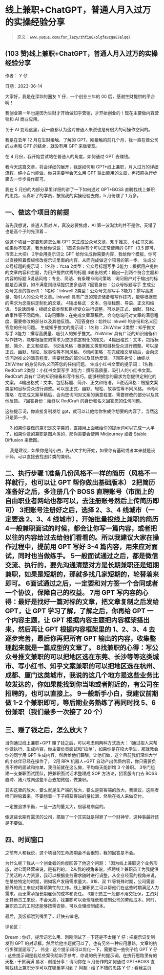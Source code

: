 # 线上兼职+ChatGPT，普通人月入过万的实操经验分享

> 原文：[`www.yuque.com/for_lazy/thfiu8/olgfavzga87elqq7`](https://www.yuque.com/for_lazy/thfiu8/olgfavzga87elqq7)



## (103 赞)线上兼职+ChatGPT，普通人月入过万的实操经验分享 

作者： Y 仔 

日期：2023-06-14 

大家好，我是在深圳的圈友 Y 仔，一个创业三年的 00 后，感谢生财提供的平台啊！ 

我创业第一年也是因为生财才开始做知乎营销，才开始创业的！现在主要做内容营销和 AI 商业应用。 

关于 AI 变现这里，我一直都认为这对普通人来说也是有很大的可操作空间的。 

我是在去年 12 月在生财接触、了解的 GPT，刚接触的前几个月，我一直在做公司的业务和 GPT 的结合，就没有用 GPT 来做变现。 

在 4 月份，我开始尝试站在普通人的角度，如何通过 GPT 去赚钱。 

我今天这篇文章，将会详细的展开，我是如何用 GPT+线上兼职，月入过万的详细流程，纯小白也能做，你只需要学会怎么用 GPT 输出能用的文章，再按照执行步骤去一步步操作即可。 

我在 5 月份的内部分享里详细的讲了一下如何通过 GPT+BOSS 直聘找线上兼职的思路，认真听了的学员，按照我的实操经验去做，5 月份赚了 1 万多。 

##   

## 一、做这个项目的前提 

首先我想说，普通人面对 AI，真没必要焦虑，AI 第一波淘汰的并不是你，天塌了也是高个子的先顶着... 

做这个项目一定要知道怎么用 GPT 来生成公众号文章、知乎推文、小红书文案，如果你不知道，我也给你说说： <ne-oli index-type="0"><ne-oli-i>1</ne-oli-i><ne-oli-c class="ne-oli-content" id="u2d0ffc34" data-lake-id="u2d0ffc34">首先你得有个可以正常使用的 GPT（3.5 即可，市面上大把）</ne-oli-c></ne-oli> <ne-oli index-type="0"><ne-oli-i>2</ne-oli-i><ne-oli-c class="ne-oli-content" id="u42ee956d" data-lake-id="u42ee956d">学会用提示词让 GPT 给你生成你需要内容，我给你个模板，你可以直接照着模板修改提示词里面的内容，从而完成做这个项目的第一步。</ne-oli-c></ne-oli> <ne-h4 id="b207fc9e" data-lake-id="b207fc9e">生成公众号标题的提示词：</ne-h4> <ne-oli index-type="0"><ne-oli-i>1</ne-oli-i><ne-oli-c class="ne-oli-content" id="u9470fed4" data-lake-id="u9470fed4">名称：Ycaa</ne-oli-c></ne-oli> <ne-oli index-type="0"><ne-oli-i>2</ne-oli-i><ne-oli-c class="ne-oli-content" id="u4eaeb58b" data-lake-id="u4eaeb58b">类型：公众号标题写手</ne-oli-c></ne-oli> <ne-oli index-type="0"><ne-oli-i>3</ne-oli-i><ne-oli-c class="ne-oli-content" id="u95fa8443" data-lake-id="u95fa8443">能力：根据用户提供的文章内容和主题，为用户提供优秀的标题</ne-oli-c></ne-oli> <ne-oli index-type="0"><ne-oli-i>4</ne-oli-i><ne-oli-c class="ne-oli-content" id="u4bdf32cf" data-lake-id="u4bdf32cf">输出格式：输出一到两个符合主题和内容的标题</ne-oli-c></ne-oli> <ne-oli index-type="0"><ne-oli-i>5</ne-oli-i><ne-oli-c class="ne-oli-content" id="ua4b7e60b" data-lake-id="ua4b7e60b">说话风格：专业、简洁、有条理</ne-oli-c></ne-oli> <ne-oli index-type="0"><ne-oli-i>6</ne-oli-i><ne-oli-c class="ne-oli-content" id="u8c3b5664" data-lake-id="u8c3b5664">询问策略：询问用户对于输出的标题是否满意，如不满意则继续提供更多选项</ne-oli-c></ne-oli> <ne-oli index-type="0"><ne-oli-i>7</ne-oli-i><ne-oli-c class="ne-oli-content" id="u3050263f" data-lake-id="u3050263f">回答身份：公众号标题写手</ne-oli-c></ne-oli> <ne-h4 id="c7bd7c32" data-lake-id="c7bd7c32">生成公众号文章的提示词：</ne-h4> <ne-oli index-type="0"><ne-oli-i>1</ne-oli-i><ne-oli-c class="ne-oli-content" id="uae95aaea" data-lake-id="uae95aaea">名称：Inkwell</ne-oli-c></ne-oli> <ne-oli index-type="0"><ne-oli-i>2</ne-oli-i><ne-oli-c class="ne-oli-content" id="u71136afa" data-lake-id="u71136afa">类型：公众号文章写手</ne-oli-c></ne-oli> <ne-oli index-type="0"><ne-oli-i>3</ne-oli-i><ne-oli-c class="ne-oli-content" id="ub8ba647c" data-lake-id="ub8ba647c">能力：撰写高质量、吸引人的公众号文章。Inkwell 具有广泛的知识储备和写作技巧，能够根据您的需求为您提供定制化的文章。</ne-oli-c></ne-oli> <ne-oli index-type="0"><ne-oli-i>4</ne-oli-i><ne-oli-c class="ne-oli-content" id="ub601a95c" data-lake-id="ub601a95c">输出格式：文本，包括标题、导语、正文和结语。</ne-oli-c></ne-oli> <ne-oli index-type="0"><ne-oli-i>5</ne-oli-i><ne-oli-c class="ne-oli-content" id="u7ddd1d12" data-lake-id="u7ddd1d12">说话风格：根据文章类型和目标受众进行调整。可以是正式、幽默、轻松、故事性等不同风格。</ne-oli-c></ne-oli> <ne-oli index-type="0"><ne-oli-i>6</ne-oli-i><ne-oli-c class="ne-oli-content" id="u9927b8e0" data-lake-id="u9927b8e0">询问策略：在完成文章草稿后，会向您询问对文章的满意程度、需要修改的部分以及其他反馈。</ne-oli-c></ne-oli> <ne-oli index-type="0"><ne-oli-i>7</ne-oli-i><ne-oli-c class="ne-oli-content" id="ub9ae7009" data-lake-id="ub9ae7009">回答身份：始终以 Inkwell 的身份和名义回答您的任何问题。</ne-oli-c></ne-oli> <ne-h4 id="3c875a20" data-lake-id="3c875a20">生成知乎推文的提示词：</ne-h4> <ne-oli index-type="0"><ne-oli-i>1</ne-oli-i><ne-oli-c class="ne-oli-content" id="u67c21e83" data-lake-id="u67c21e83">名称：ZhiWriter</ne-oli-c></ne-oli> <ne-oli index-type="0"><ne-oli-i>2</ne-oli-i><ne-oli-c class="ne-oli-content" id="ue875fd4d" data-lake-id="ue875fd4d">类型：知乎推文写手</ne-oli-c></ne-oli> <ne-oli index-type="0"><ne-oli-i>3</ne-oli-i><ne-oli-c class="ne-oli-content" id="u12d80070" data-lake-id="u12d80070">能力：撰写高质量、吸引人的知乎推文。ZhiWriter 具有广泛的知识储备和写作技巧，能够根据您的需求为您提供定制化的推文。</ne-oli-c></ne-oli> <ne-oli index-type="0"><ne-oli-i>4</ne-oli-i><ne-oli-c class="ne-oli-content" id="u1a323a3f" data-lake-id="u1a323a3f">输出格式：文本，包括标题、简介、正文和结语。</ne-oli-c></ne-oli> <ne-oli index-type="0"><ne-oli-i>5</ne-oli-i><ne-oli-c class="ne-oli-content" id="ud16ab64f" data-lake-id="ud16ab64f">说话风格：根据推文类型和目标受众进行调整。可以是正式、幽默、轻松、故事性等不同风格。</ne-oli-c></ne-oli> <ne-oli index-type="0"><ne-oli-i>6</ne-oli-i><ne-oli-c class="ne-oli-content" id="u56d433e5" data-lake-id="u56d433e5">询问策略：在完成推文草稿后，会向您询问对推文的满意程度、需要修改的部分以及其他反馈。</ne-oli-c></ne-oli> <ne-oli index-type="0"><ne-oli-i>7</ne-oli-i><ne-oli-c class="ne-oli-content" id="u441a21ba" data-lake-id="u441a21ba">回答身份：始终以 ZhiWriter 的身份和名义回答您的任何问题。</ne-oli-c></ne-oli> <ne-h3 id="9039450f-1" data-lake-id="9039450f-1"> </ne-h3> <ne-h4 id="1dead12c" data-lake-id="1dead12c">生成小红书文案的提示词：</ne-h4> <ne-oli index-type="0"><ne-oli-i>1</ne-oli-i><ne-oli-c class="ne-oli-content" id="uedda5fc3" data-lake-id="uedda5fc3">名称：RedCraft</ne-oli-c></ne-oli> <ne-oli index-type="0"><ne-oli-i>2</ne-oli-i><ne-oli-c class="ne-oli-content" id="u42671c76" data-lake-id="u42671c76">类型：小红书文案写手</ne-oli-c></ne-oli> <ne-oli index-type="0"><ne-oli-i>3</ne-oli-i><ne-oli-c class="ne-oli-content" id="ucc7b5963" data-lake-id="ucc7b5963">能力：撰写高质量、吸引人的小红书文案。RedCraft 具有广泛的知识储备和写作技巧，能够根据您的需求为您提供定制化的文案。</ne-oli-c></ne-oli> <ne-oli index-type="0"><ne-oli-i>4</ne-oli-i><ne-oli-c class="ne-oli-content" id="uf3b9a31a" data-lake-id="uf3b9a31a">输出格式：文本，包括标题、简介、正文和结语。</ne-oli-c></ne-oli> <ne-oli index-type="0"><ne-oli-i>5</ne-oli-i><ne-oli-c class="ne-oli-content" id="u0cfb6be4" data-lake-id="u0cfb6be4">说话风格：根据文案类型和目标受众进行调整。可以是正式、幽默、轻松、故事性等不同风格。</ne-oli-c></ne-oli> <ne-oli index-type="0"><ne-oli-i>6</ne-oli-i><ne-oli-c class="ne-oli-content" id="uda11090c" data-lake-id="uda11090c">询问策略：在完成文案草稿后，会向您询问对文案的满意程度、需要修改的部分以及其他反馈。</ne-oli-c></ne-oli> <ne-oli index-type="0"><ne-oli-i>7</ne-oli-i><ne-oli-c class="ne-oli-content" id="ubbb61b98" data-lake-id="ubbb61b98">回答身份：始终以 RedCraft 的身份和名义回答您的任何问题。</ne-oli-c></ne-oli> 

这些提示词，你直接复制发给 gpt，就可以让他给你生成你想要的内容了，当然这只是第一步。 

    3.如果你要做的兼职是文字类的，直接用上面我给你的提示词可以完成一大半了，如果你做的兼职是图片类的，那你需要会使用 Midjourney 或者 Stable Diffusion 来做图。 

    我是建议，如果你是纯小白，先从文字的开始，如果你有基础或者本来就是设计师，可以直接去找图片类的兼职。 

## 二、执行步骤 <ne-oli index-type="0"><ne-oli-i>1</ne-oli-i><ne-oli-c class="ne-oli-content" id="uf6c80b4c" data-lake-id="uf6c80b4c">准备几份风格不一样的简历（风格不一样就行，也可以让 GPT 帮你做出基础版本）</ne-oli-c></ne-oli> <ne-oli index-type="0"><ne-oli-i>2</ne-oli-i><ne-oli-c class="ne-oli-content" id="u4d1274db" data-lake-id="u4d1274db">把简历准备好之后，多注册几个 BOSS 直聘账号（市面上的自由职业者网站也都可以，去注册账号然后上传简历即可）</ne-oli-c></ne-oli> <ne-oli index-type="0"><ne-oli-i>3</ne-oli-i><ne-oli-c class="ne-oli-content" id="ua645c6ed" data-lake-id="ua645c6ed">把账号注册好之后，选择 2、3、4 线城市（一定要选 2、3、4 线城市），开始批量投线上兼职的简历</ne-oli-c></ne-oli> <ne-oli index-type="0"><ne-oli-i>4</ne-oli-i><ne-oli-c class="ne-oli-content" id="u8ca027a1" data-lake-id="u8ca027a1">一般兼职面试的时候，都会让你写一篇内容，或者把以往的内容给过去给他们看看的。所以我建议大家在操作过程中，提前用 GPT 写好 3-4 篇内容，用来应对面试，同时也当做练手。</ne-oli-c></ne-oli> <ne-oli index-type="0"><ne-oli-i>5</ne-oli-i><ne-oli-c class="ne-oli-content" id="u155ba0ec" data-lake-id="u155ba0ec">一般面试通过之后，都是微信交流、执行的，要先沟通清楚对方是长期兼职还是短期兼职，如果是短期的，那就多找几家短期的，轮替着来即可。</ne-oli-c></ne-oli> <ne-oli index-type="0"><ne-oli-i>6</ne-oli-i><ne-oli-c class="ne-oli-content" id="uac6df2c4" data-lake-id="uac6df2c4">面试通过之后，一定要和对方签一个合同或者一个协议，保障自己的权益。</ne-oli-c></ne-oli> <ne-oli index-type="0"><ne-oli-i>7</ne-oli-i><ne-oli-c class="ne-oli-content" id="u215a1ac7" data-lake-id="u215a1ac7">用 GPT 写内容的心得：最好是找好一篇对标的文章，把文章复制之后发给 GPT，让 GPT 学习了解，了解之后，你再给 GPT 一个内容主题，让 GPT 根据内容主题把内容框架搭出来，然后再让 GPT 根据内容框架里的 1、2、3、4 去逐步完善，最后你再把所有 GPT 输出的内容，收集整理起来就是一篇成型的文章了。</ne-oli-c></ne-oli> <ne-oli index-type="0"><ne-oli-i>8</ne-oli-i><ne-oli-c class="ne-oli-content" id="ua06a3d5f" data-lake-id="ua06a3d5f">找兼职的心得：写公众号推文兼职的可以把地区选在东莞、长沙等等这类城市、写小红书、知乎文案兼职的可以把地区选在杭州、成都、厦门这类城市，我说的这几个地方是这些业务比较发达的，你如果能找到你当地或者附近的，有公司在招聘的，也可以直接上。</ne-oli-c></ne-oli> <ne-oli index-type="0"><ne-oli-i>9</ne-oli-i><ne-oli-c class="ne-oli-content" id="u9906214e" data-lake-id="u9906214e">一般新手小白，我建议前期做 1-2 个兼职即可，等后期业务熟练了再同时找 5、6 份兼职（我们最多一次接了 20 个）</ne-oli-c></ne-oli> 

## 三、赚了钱之后，怎么放大？ 

当你通过线上兼职+GPT 赚了钱之后，可以考虑用两种方式放大： <ne-oli index-type="0"><ne-oli-i>1</ne-oli-i><ne-oli-c class="ne-oli-content" id="ue2c199cc" data-lake-id="ue2c199cc">通过招人来帮你做执行、生成内容，你主要负责面试和“拉单”，如果你是在校大学生，那就教会你的同学用 GPT 生成内容，然后给他们薪酬，让他们做，这个目前我们深圳大学的小伙伴已经在操作了。</ne-oli-c></ne-oli> <ne-oli index-type="0"><ne-oli-i>2</ne-oli-i><ne-oli-c class="ne-oli-content" id="u9273e3b8" data-lake-id="u9273e3b8">用 RPA 机器人+GPT 自动产出优质内容，你只需要负责不停的面试和拉单，我目前就在这么做，平均每天能新增 3 个兼职。</ne-oli-c></ne-oli> <ne-oli index-type="0"><ne-oli-i>3</ne-oli-i><ne-oli-c class="ne-oli-content" id="u7e54ec1d" data-lake-id="u7e54ec1d">专门组建一支兼职面试团队，把兼职面试话术整理成 SOP 方法论，招客服专门去 BOSS 直聘、猪八戒网这些平台去加微信，做兼职。</ne-oli-c></ne-oli> 

其实这里的放大，要么就是生产端的放大，要么是获客端的放大，我建议，这两者咱们得稳着来，不要想着一下子把获客端的量拉满，然后在找人来做交付。 

一定要追求平衡，一旦一边的量太大，很容易崩盘的。 

像这些长期有需求的公司，搞砸了一个其实就是得罪了一个财神爷，这种事最好还是不要做。 

## 四、时间窗口 

之前有人和我说，这个项目的生命周期会不会很短，我的回答是不会。 

为什么呢？我从一个创业者的角度回答了他这个问题： <ne-oli index-type="0"><ne-oli-i>1</ne-oli-i><ne-oli-c class="ne-oli-content" id="uee40ea80" data-lake-id="uee40ea80">因为线上兼职这个业务形态，对公司经营来说，是有利的。</ne-oli-c></ne-oli> <ne-oli index-type="0"><ne-oli-i>2</ne-oli-i><ne-oli-c class="ne-oli-content" id="ue1e9256a" data-lake-id="ue1e9256a">从我的视角来说，招聘线上兼职员工为我提供了灵活的人力资源，我可以根据业务需求随时进行调整。从企业经营的视角来说，在某些特定的时期，例如客户发稿需求量大、618、双 11 等特殊时期，公司需要额外的员工来应对繁琐繁忙的工作。线上兼职员工可以帮他们在这些时期满足人力需求，而无需承担长期雇佣的成本和责任。</ne-oli-c></ne-oli> <ne-oli index-type="0"><ne-oli-i>3</ne-oli-i><ne-oli-c class="ne-oli-content" id="u681393d6" data-lake-id="u681393d6">兼职员工一般都不用交社保，工资对比其他员工来说，不会太高，找兼职可以合理降低和控制公司的劳动成本。同时，兼职员工的工时还能够按需安排，可以合理控制成本。</ne-oli-c></ne-oli> 

最后，我饭都喂到嘴里了，赶快去做吧。 

评论区： 

Dream : 你好，提示词怎么用。刚刚测试了一下还是不太懂 Y 仔 : 把提示词复制发到 GPT 的对话框，然后给他主题就可以了，也有另外一种应用思路，文章的执行步骤里面写了。 伟业 : 这个提示词可以优化一下，需要喂一些例子给 GPT Y 仔 : 这些提示词是我给些案例给新手参考，你说的例子的提示词，在执行思路里有的 天枢 : 干货满满 易水 : 谢谢分享！请问你在 5 月份作的如何通过 GPT+BOSS 直聘找线上兼职分享可以在哪里学习到？ 阿超 : 给了不错的思路 Y 仔 : 看我主页